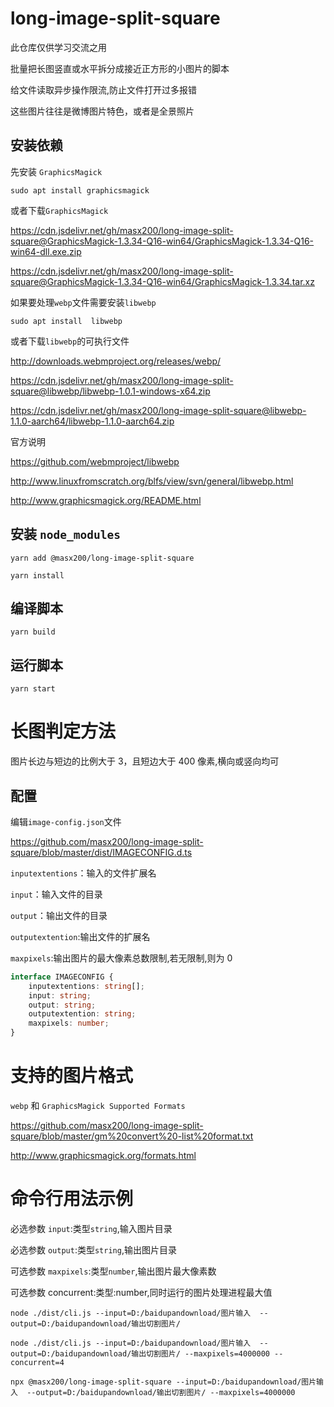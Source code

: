 # long-image-split-square

此仓库仅供学习交流之用

批量把长图竖直或水平拆分成接近正方形的小图片的脚本

给文件读取异步操作限流,防止文件打开过多报错

这些图片往往是微博图片特色，或者是全景照片

## 安装依赖

先安装 `GraphicsMagick`

```shell
sudo apt install graphicsmagick

```

或者下载`GraphicsMagick`

https://cdn.jsdelivr.net/gh/masx200/long-image-split-square@GraphicsMagick-1.3.34-Q16-win64/GraphicsMagick-1.3.34-Q16-win64-dll.exe.zip

https://cdn.jsdelivr.net/gh/masx200/long-image-split-square@GraphicsMagick-1.3.34-Q16-win64/GraphicsMagick-1.3.34.tar.xz

如果要处理`webp`文件需要安装`libwebp`

```shell
sudo apt install  libwebp

```

或者下载`libwebp`的可执行文件

http://downloads.webmproject.org/releases/webp/

https://cdn.jsdelivr.net/gh/masx200/long-image-split-square@libwebp/libwebp-1.0.1-windows-x64.zip

https://cdn.jsdelivr.net/gh/masx200/long-image-split-square@libwebp-1.1.0-aarch64/libwebp-1.1.0-aarch64.zip

官方说明

https://github.com/webmproject/libwebp

http://www.linuxfromscratch.org/blfs/view/svn/general/libwebp.html

http://www.graphicsmagick.org/README.html

## 安装 `node_modules`

```
yarn add @masx200/long-image-split-square
```

```shell
yarn install
```

## 编译脚本

```shell
yarn build
```

## 运行脚本

```shell
yarn start
```

# 长图判定方法

图片长边与短边的比例大于 3，且短边大于 400 像素,横向或竖向均可

## 配置

编辑`image-config.json`文件

https://github.com/masx200/long-image-split-square/blob/master/dist/IMAGECONFIG.d.ts

`inputextentions`：输入的文件扩展名

`input`：输入文件的目录

`output`：输出文件的目录

`outputextention`:输出文件的扩展名

`maxpixels`:输出图片的最大像素总数限制,若无限制,则为 0

```ts
interface IMAGECONFIG {
    inputextentions: string[];
    input: string;
    output: string;
    outputextention: string;
    maxpixels: number;
}
```

# 支持的图片格式

`webp` 和 `GraphicsMagick Supported Formats`

https://github.com/masx200/long-image-split-square/blob/master/gm%20convert%20-list%20format.txt

http://www.graphicsmagick.org/formats.html

# 命令行用法示例

必选参数 `input`:类型`string`,输入图片目录

必选参数 `output`:类型`string`,输出图片目录

可选参数 `maxpixels`:类型`number`,输出图片最大像素数

可选参数 concurrent:类型:number,同时运行的图片处理进程最大值

```shell
node ./dist/cli.js --input=D:/baidupandownload/图片输入  --output=D:/baidupandownload/输出切割图片/

```

```shell
node ./dist/cli.js --input=D:/baidupandownload/图片输入  --output=D:/baidupandownload/输出切割图片/ --maxpixels=4000000 --concurrent=4

```

```shell
npx @masx200/long-image-split-square --input=D:/baidupandownload/图片输入  --output=D:/baidupandownload/输出切割图片/ --maxpixels=4000000

```
